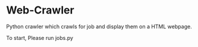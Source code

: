 # Web-Crawler
Python crawler which crawls for job and display them on a HTML webpage.

To start, Please run jobs.py
